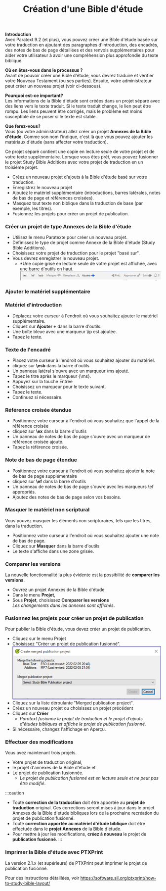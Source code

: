 ﻿---
title:  25. Création d'une Bible d'étude 
---
**Introduction**  
Avec Paratext 9.2 (et plus), vous pouvez créer une Bible d'étude basée sur votre traduction en ajoutant des paragraphes d'introduction, des encadrés, des notes de bas de page détaillées et des renvois supplémentaires pour aider votre utilisateur à avoir une compréhension plus approfondie du texte biblique. 

**Où en êtes-vous dans le processus ?**  
Avant de pouvoir créer une Bible d'étude, vous devrez traduire et vérifier votre Nouveau Testament (ou ses parties). Ensuite, votre administrateur peut créer un nouveau projet (voir ci-dessous).

**Pourquoi est-ce important?**  
Les informations de la Bible d'étude sont créées dans un projet séparé avec des liens vers le texte traduit. Si le texte traduit change, le lien peut être rompu. Les liens peuvent être corrigés, mais le problème est moins susceptible de se poser si le texte est stable.

**Que ferez-vous?**  
Vous (ou votre administrateur) allez créer un projet **Annexes de la Bible d'étude**. Comme son nom l'indique, c'est là que vous pouvez ajouter les matériaux d'étude (sans affecter votre traduction).

Ce projet séparé contient une copie en lecture seule de votre projet et de votre texte supplémentaire. Lorsque vous êtes prêt, vous pouvez fusionner le projet Study Bible Additions avec votre projet de traduction en un troisième projet.

- Créez un nouveau projet d'ajouts à la Bible d'étude basé sur votre traduction.
- Enregistrez le nouveau projet
- Ajoutez le matériel supplémentaire (introductions, barres latérales, notes de bas de page et références croisées).
- Masquez tout texte non biblique dans la traduction de base (par exemple, les titres).
- Fusionnez les projets pour créer un projet de publication.

### Créer un projet de type Annexes de la Bible d'étude

- Utilisez le menu Paratexte pour créer un nouveau projet.
- Définissez le type de projet comme Annexe de la Bible d'étude (Study Bible Additions).
- Choisissez votre projet de traduction pour le projet "basé sur".
- Vous devrez enregistrer le nouveau projet.  
    -    *Une copie grise en lecture seule de votre projet est affichée, avec une barre d'outils en haut.  
    ![](../media/8671bb469453dc88a90bc9ea7889d114.png)

### Ajouter le matériel supplémentaire

### Matériel d'introduction

- Déplacez votre curseur à l'endroit où vous souhaitez ajouter le matériel supplémentaire.
- Cliquez sur **Ajouter +** dans la barre d'outils.
- Une boîte bleue avec une marqueur \\ip est ajoutée.
- Tapez le texte.

### Texte de l'encadré

- Placez votre curseur à l'endroit où vous souhaitez ajouter du matériel.
- cliquez sur **\esb** dans la barre d'outils
- Un panneau latéral s'ouvre avec un marqueur \\ms ajouté.
- Tapez le titre après le marqueur \{\ms}.
- Appuyez sur la touche Entrée
- Choisissez un marqueur pour le texte suivant.
- Tapez le texte.
- Continuez si nécessaire.

### Référence croisée étendue

- Positionnez votre curseur à l'endroit où vous souhaitez que l'appel de la référence croisée
- cliquez sur **\\ex** dans la barre d'outils
- Un panneau de notes de bas de page s'ouvre avec un marqueur de référence croisée ajouté.
- Tapez la référence croisée.

### Note de bas de page étendue

- Positionnez votre curseur à l'endroit où vous souhaitez ajouter la note de bas de page supplémentaire
- cliquez sur **\ef** dans la barre d'outils
- Un panneau de notes de bas de page s'ouvre avec les marqueurs \ef appropriés.
- Ajoutez des notes de bas de page selon vos besoins.

### Masquer le matériel non scriptural

Vous pouvez masquer les éléments non scripturaires, tels que les titres, dans la traduction.

- Positionnez votre curseur à l'endroit où vous souhaitez ajouter une note de bas de page.
- Cliquez sur **Masquer** dans la barre d'outils
- Le texte s'affiche dans une zone grisée.

### Comparer les versions
La nouvelle fonctionnalité la plus évidente est la possibilité de **comparer les versions**.

- Ouvrez un projet Annexes de la Bible d'étude
- Dans le menu **Projet**, 
- Sous **Projet**, choisissez **Comparer les versions**  
  *Les changements dans les annexes sont affichés*.

### Fusionnez les projets pour créer un projet de publication

Pour publier la Bible d'étude, vous devez créer un projet de publication.

- Cliquez sur le menu Projet
- Choisissez "Créer un projet de publication fusionné".  
    ![](../media/c2532d37aae74e992a95d26c8725c242.png)
- Cliquez sur la liste déroulante "Merged publication project".
- Créez un nouveau projet ou choisissez un projet précédent
- Cliquez sur **Créer**  
    -    *Paratext fusionne le projet de traduction et le projet d'ajouts d'études bibliques et affiche le projet de publication fusionné.*
- Si nécessaire, changez l'affichage en Aperçu.

### Effectuer des modifications

Vous avez maintenant trois projets.

- Votre projet de traduction original,
- le projet d'annexes de la Bible d'étude et
- Le projet de publication fusionnée.
    -  *Le projet de publication fusionné est en lecture seule et ne peut pas être modifié*.

:::caution
- Toute **correction de la traduction** doit être apportée au **projet de traduction** original. Ces corrections seront mises à jour dans le projet Annexes de la Bible d'etude bibliques lors de la prochaine recréation du projet de publication fusionné.
- Toute **correction apportée au matériel d'étude biblique** doit être effectuée dans le **projet Annexes** de la Bible d'étude.
- Pour mettre à jour les modifications, **créez à nouveau** le projet de **publication fusionné**.
:::
### Imprimer la Bible d'étude avec PTXPrint

La version 2.1.x (et supérieure) de PTXPrint peut imprimer le projet de publication fusionné.

Pour des instructions détaillées, voir <https://software.sil.org/ptxprint/how-to-study-bible-layout/>
